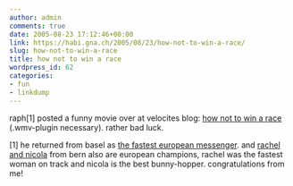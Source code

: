 ```yaml
---
author: admin
comments: true
date: 2005-08-23 17:12:46+00:00
link: https://habi.gna.ch/2005/08/23/how-not-to-win-a-race/
slug: how-not-to-win-a-race
title: how not to win a race
wordpress_id: 62
categories:
- fun
- linkdump
---
```



raph[1] posted a funny movie over at velocites blog: [how not to win a race](http://www.blennus.com/index.php?option=content&task=view&id=443&Itemid=) (.wmv-plugin necessary). rather bad luck.



[1] he returned from basel as [the fastest european messenger](http://velocite.ch/weblogtoo/?p=180). and [rachel and nicola](https://velokurierbern.ch/popup.html) from bern also are european champions, rachel was the fastest woman on track and nicola is the best bunny-hopper. congratulations from me!


